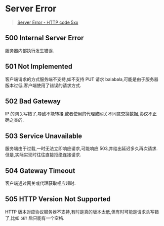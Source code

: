Server Error
=======

> [Server Error - HTTP code 5xx](https://tools.ietf.org/html/rfc7231#section-6.6)

## 500 Internal Server Error
服务器内部执行发生错误.

## 501 Not Implemented
客户端请求的方式服务端不支持,如不支持 PUT 请求 balabala,可能是由于服务器版本过低,客户端使用了错误的请求方式.

## 502 Bad Gateway
IP 的网关写错了,导致不能转接,或者使用的代理或网关不同意交换数据,协议不正确之类的.

## 503 Service Unavailable
服务端由于过载,一时无法立即响应请求,可能响应 503,并给出延迟多久再次请求.但是,实际实现时往往直接拒绝连接请求.

## 504 Gateway Timeout
客户端通过网关或代理获取相应超时.

## 505 HTTP Version Not Supported
HTTP 版本对应协议服务器不支持,有时是真的版本太低,但有时可能是请求头写错了,比如 `GET` 后只能有一个空格.
